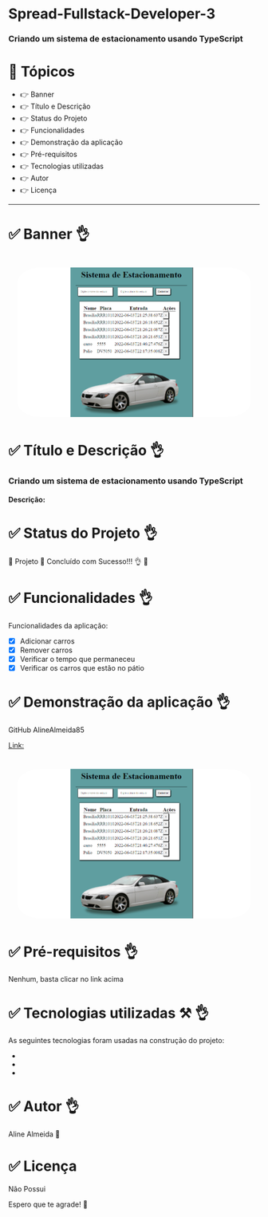 # Spread-Fullstack-Developer-3

### Criando um sistema de estacionamento usando TypeScript

# 🏁 Tópicos

 * 👉 Banner
 * 👉 Título e Descrição
 * 👉 Status do Projeto
 * 👉 Funcionalidades
 * 👉 Demonstração da aplicação
 * 👉 Pré-requisitos
 * 👉 Tecnologias utilizadas
 * 👉 Autor
 * 👉 Licença

 
 ____________________________________________________________
# ✅ Banner 👌

<h1 align="center">
  <img alt="banner" title="#banner" src="banner.png" style="border-radius: 10%" height="300px" />
</h1>

# ✅ Título e Descrição 👌

### Criando um sistema de estacionamento usando TypeScript

#### Descrição: 

# ✅ Status do Projeto 👌

🚧 Projeto 🚀 Concluído com Sucesso!!! 👌 🚧

# ✅ Funcionalidades 👌

Funcionalidades da aplicação:

- [x] Adicionar carros
- [x] Remover carros
- [x] Verificar o tempo que permaneceu
- [x] Verificar os carros que estão no pátio

# ✅ Demonstração da aplicação 👌

GitHub
AlineAlmeida85

[Link:]() 

<h1 align="center">
  <img alt="banner" title="#banner" src="banner.png" style="border-radius: 10%" height="300px" />
</h1>

# ✅ Pré-requisitos 👌

Nenhum, basta clicar no link acima

# ✅ Tecnologias utilizadas ⚒️ 👌

As seguintes tecnologias foram usadas na construção do projeto:

- []()
- []()
- []()

# ✅ Autor 👌

Aline Almeida 💝

# ✅ Licença

Não Possui

Espero que te agrade! 💝